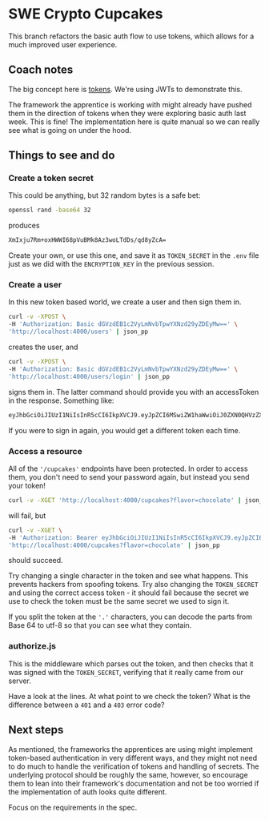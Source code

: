 # SWE Crypto Cupcakes

This branch refactors the basic auth flow to use tokens, which allows for a much
improved user experience.

## Coach notes

The big concept here is [tokens](https://swe-docs.netlify.app/backend/tokens).
We're using JWTs to demonstrate this.

The framework the apprentice is working with might already have pushed them in
the direction of tokens when they were exploring basic auth last week. This is
fine! The implementation here is quite manual so we can really see what is going
on under the hood.

## Things to see and do

### Create a token secret

This could be anything, but 32 random bytes is a safe bet:

```bash
openssl rand -base64 32
```

produces

```bash
XmIxju7Rm+oxHWWI68pVuBMk8Az3woLTdDs/qd8yZcA=
```

Create your own, or use this one, and save it as `TOKEN_SECRET` in the `.env`
file just as we did with the `ENCRYPTION_KEY` in the previous session.

### Create a user

In this new token based world, we create a user and then sign them in.

```bash
curl -v -XPOST \
-H 'Authorization: Basic dGVzdEB1c2VyLmNvbTpwYXNzd29yZDEyMw==' \
'http://localhost:4000/users' | json_pp
```

creates the user, and

```bash
curl -v -XPOST \
-H 'Authorization: Basic dGVzdEB1c2VyLmNvbTpwYXNzd29yZDEyMw==' \
'http://localhost:4000/users/login' | json_pp
```

signs them in. The latter command should provide you with an accessToken in the
response. Something like:

```bash
eyJhbGciOiJIUzI1NiIsInR5cCI6IkpXVCJ9.eyJpZCI6MSwiZW1haWwiOiJ0ZXN0QHVzZXIuY29tIiwiaWF0IjoxNjg2OTMxNTIzfQ.R7ZCtD6ieMkIriDQYN0s_DPHC1lMyM5CIGRp1UFbblo
```

If you were to sign in again, you would get a different token each time.

### Access a resource

All of the `'/cupcakes'` endpoints have been protected. In order to access them,
you don't need to send your password again, but instead you send your token!

```bash
curl -v -XGET 'http://localhost:4000/cupcakes?flavor=chocolate' | json_pp
```

will fail, but

```bash
curl -v -XGET \
-H 'Authorization: Bearer eyJhbGciOiJIUzI1NiIsInR5cCI6IkpXVCJ9.eyJpZCI6MSwiZW1haWwiOiJ0ZXN0QHVzZXIuY29tIiwiaWF0IjoxNjg2OTMxNTIzfQ.R7ZCtD6ieMkIriDQYN0s_DPHC1lMyM5CIGRp1UFbblo' \
'http://localhost:4000/cupcakes?flavor=chocolate' | json_pp
```

should succeed.

Try changing a single character in the token and see what happens. This prevents
hackers from spoofing tokens. Try also changing the `TOKEN_SECRET` and using the
correct access token - it should fail because the secret we use to check the
token must be the same secret we used to sign it.

If you split the token at the `'.'` characters, you can decode the parts from
Base 64 to utf-8 so that you can see what they contain.

### authorize.js

This is the middleware which parses out the token, and then checks that it was
signed with the `TOKEN_SECRET`, verifying that it really came from our server.

Have a look at the lines. At what point to we check the token? What is the
difference between a `401` and a `403` error code?

## Next steps

As mentioned, the frameworks the apprentices are using might implement
token-based authentication in very different ways, and they might not need to do
much to handle the verification of tokens and handling of secrets. The
underlying protocol should be roughly the same, however, so encourage them to
lean into their framework's documentation and not be too worried if the
implementation of auth looks quite different.

Focus on the requirements in the spec.

